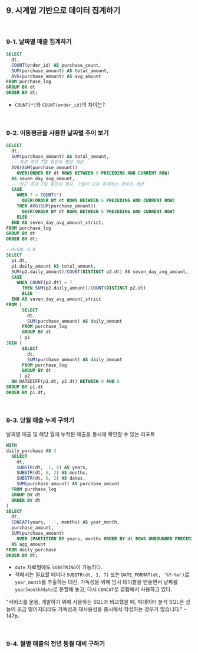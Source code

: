 ## 9. 시계열 기반으로 데이터 집계하기
<br>

### 9-1. 날짜별 매출 집계하기
```sql
SELECT
  dt,
  COUNT(order_id) AS purchase_count,
  SUM(purchase_amount) AS total_amount,
  AVG(purchase_amount) AS avg_amount
FROM purchase_log
GROUP BY dt
ORDER BY dt;
```

* `COUNT(*)`와 `COUNT(order_id)`의 차이는?
<br>

### 9-2. 이동평균을 사용한 날짜별 추이 보기
```sql
SELECT
  dt,
  SUM(purchase_amount) AS total_amount,
  -- 최근 최대 7일 동안의 평균 계산
  AVG(SUM(purchase_amount))
    OVER(ORDER BY dt ROWS BETWEEN 6 PRECEDING AND CURRENT ROW)
  AS seven_day_avg_amount,
  -- 최근 최대 7일 동안의 평균, 7일이 모두 존재하는 경우만 계산
  CASE
    WHEN 7 = COUNT(*)
      OVER(ORDER BY dt ROWS BETWEEN 6 PRECEDING AND CURRENT ROW)
    THEN AVG(SUM(purchase_amount))
      OVER(ORDER BY dt ROWS BETWEEN 6 PRECEDING AND CURRENT ROW)
    ELSE ''
  END AS seven_day_avg_amount_strict,
FROM purchase_log
GROUP BY dt
ORDER BY dt;
```

```sql
--MySQL 8.0
SELECT
  p1.dt,
  p1.daily_amount AS total_amount,
  SUM(p2.daily_amount)/COUNT(DISTINCT p2.dt) AS seven_day_avg_amount,
  CASE
    WHEN COUNT(p2.dt) = 7
      THEN SUM(p2.daily_amount)/COUNT(DISTINCT p2.dt)
	  ELSE ''
  END AS seven_day_avg_amount_strict   
FROM (
      SELECT
        dt,
        SUM(purchase_amount) AS daily_amount
      FROM purchase_log
      GROUP BY dt
     ) p1
JOIN (
      SELECT
        dt,
        SUM(purchase_amount) AS daily_amount
      FROM purchase_log
      GROUP BY dt
     ) p2
  ON DATEDIFF(p1.dt, p2.dt) BETWEEN 0 AND 6
GROUP BY p1.dt
ORDER BY p1.dt;
```
<br>

### 9-3. 당월 매출 누계 구하기
날짜별 매출 및 해당 월에 누적된 매출을 동시에 확인할 수 있는 리포트
```sql
WITH
daily_purchase AS (
  SELECT
    dt,
    SUBSTR(dt,  1, 4) AS years,
    SUBSTR(dt, 6, 2) AS months,
    SUBSTR(dt, 9, 2) AS dates,
    SUM(purchase_amount) AS purchase_amount
  FROM purchase_log
  GROUP BY dt
  ORDER BY dt
)  
SELECT
  dt,
  CONCAT(years, '-', months) AS year_month,
  purchase_amount,
  SUM(purchase_amount)
    OVER (PARTITION BY years, months ORDER BY dt ROWS UNBOUNDED PRECEDING)
  AS agg_amount
FROM daily_purchase
ORDER BY dt;
```
* `date` 자료형에도 `SUBSTRING`이 가능하다.
* 책에서는 필요할 때마다 `SUBSTR(dt, 1, 7)` 또는 `DATE_FORMAT(dt, '%Y-%m')`로 `year_month`를 추출하는 대신, 가독성을 위해 임시 테이블을 만들면서 날짜를 `year`/`month`/`date`로 분할해 놓고, 다시 `CONCAT`로 결합해서 사용하고 있다.

"서비스를 운용, 개발하기 위해 사용하는 SQL과 비교했을 때, 빅데이터 분석 SQL은 성능이 조금 떨어지더라도 가독성과 재사용성을 중시해서 작성하는 경우가 많습니다."   - 147p.

<br>

### 9-4. 월별 매출의 전년 동월 대비 구하기
